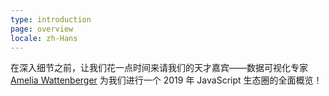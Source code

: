 ```yaml
---
type: introduction
page: overview
locale: zh-Hans
---
```


在深入细节之前，让我们花一点时间来请我们的天才嘉宾——数据可视化专家 [Amelia Wattenberger](https://wattenberger.com/) 为我们进行一个 2019 年 JavaScript 生态圈的全面概览！